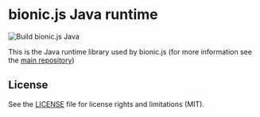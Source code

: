 # bionic.js Java runtime

![Build bionic.js Java](https://github.com/Forge-Srl/bionic-js-runtime-java/workflows/Build%20bionic.js%20Java/badge.svg?branch=main)

This is the Java runtime library used by bionic.js (for more information see the [main repository](https://github.com/Forge-Srl/bionic-js))

## License

See the [LICENSE](LICENSE.md) file for license rights and limitations (MIT).